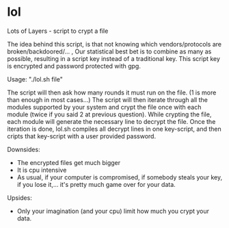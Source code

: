 lol
===

Lots of Layers - script to crypt a file

The idea behind this script, is that not knowing which vendors/protocols are broken/backdoored/... , Our statistical best bet is to combine as many as possible, resulting in a script key instead of a traditional key. This script key is 
encrypted and password protected with gpg.

Usage: "./lol.sh file"

The script will then ask how many rounds it must run on the file. (1 is more than enough in most cases...) The script will then iterate through all the modules supported by your system and crypt the file once with each module (twice if you 
said 2 at previous question). While crypting the file, each module will generate the necessary line to decrypt the file. Once the iteration is done, lol.sh compiles all decrypt lines in one key-script, and then cripts that key-script with a 
user provided password.

Downsides:

- The encrypted files get much bigger
- It is cpu intensive
- As usual, if your computer is compromised, if somebody steals your key, if you lose it,... it's pretty much game over for your data.

Upsides:
- Only your imagination (and your cpu) limit how much you crypt your data.
